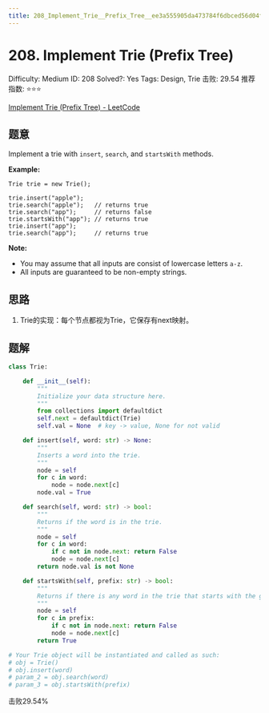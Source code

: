 ```yaml
---
title: 208_Implement_Trie__Prefix_Tree__ee3a555905da473784f6dbced56d04fd
---
```


# 208. Implement Trie (Prefix Tree)

Difficulty: Medium
ID: 208
Solved?: Yes
Tags: Design, Trie
击败: 29.54
推荐指数: ⭐⭐⭐

[Implement Trie (Prefix Tree) - LeetCode](https://leetcode.com/problems/implement-trie-prefix-tree/)

## 题意

Implement a trie with `insert`, `search`, and `startsWith` methods.

**Example:**

```
Trie trie = new Trie();

trie.insert("apple");
trie.search("apple");   // returns true
trie.search("app");     // returns false
trie.startsWith("app"); // returns true
trie.insert("app");   
trie.search("app");     // returns true

```

**Note:**

- You may assume that all inputs are consist of lowercase letters `a-z`.
- All inputs are guaranteed to be non-empty strings.

## 思路

1. Trie的实现：每个节点都视为Trie，它保存有next映射。

## 题解

```python
class Trie:

    def __init__(self):
        """
        Initialize your data structure here.
        """
        from collections import defaultdict
        self.next = defaultdict(Trie)
        self.val = None  # key -> value, None for not valid

    def insert(self, word: str) -> None:
        """
        Inserts a word into the trie.
        """
        node = self
        for c in word:
            node = node.next[c]
        node.val = True

    def search(self, word: str) -> bool:
        """
        Returns if the word is in the trie.
        """
        node = self
        for c in word:
            if c not in node.next: return False
            node = node.next[c]
        return node.val is not None

    def startsWith(self, prefix: str) -> bool:
        """
        Returns if there is any word in the trie that starts with the given prefix.
        """
        node = self
        for c in prefix:
            if c not in node.next: return False
            node = node.next[c]
        return True

# Your Trie object will be instantiated and called as such:
# obj = Trie()
# obj.insert(word)
# param_2 = obj.search(word)
# param_3 = obj.startsWith(prefix)
```

击败29.54%